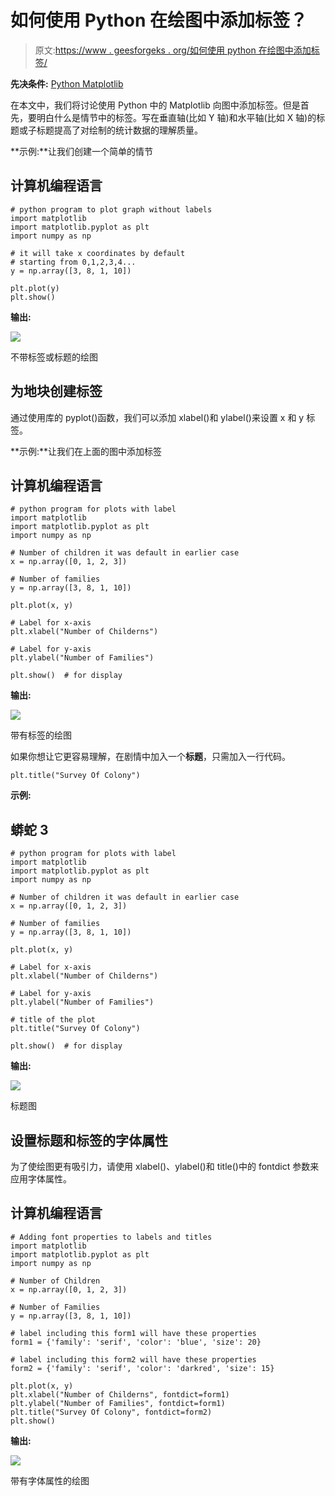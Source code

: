 # 如何使用 Python 在绘图中添加标签？

> 原文:[https://www . geesforgeks . org/如何使用 python 在绘图中添加标签/](https://www.geeksforgeeks.org/how-to-add-labels-in-a-plot-using-python/)

**先决条件:** [Python Matplotlib](https://www.geeksforgeeks.org/python-introduction-matplotlib/)

在本文中，我们将讨论使用 Python 中的 Matplotlib 向图中添加标签。但是首先，要明白什么是情节中的标签。写在垂直轴(比如 Y 轴)和水平轴(比如 X 轴)的标题或子标题提高了对绘制的统计数据的理解质量。

**示例:**让我们创建一个简单的情节

## 计算机编程语言

```
# python program to plot graph without labels
import matplotlib
import matplotlib.pyplot as plt
import numpy as np

# it will take x coordinates by default
# starting from 0,1,2,3,4...
y = np.array([3, 8, 1, 10])

plt.plot(y)
plt.show()
```

**输出:**

![](img/5b57464a619a44d934d62ae3662527ce.png)

不带标签或标题的绘图

## 为地块创建标签

通过使用库的 pyplot()函数，我们可以添加 xlabel()和 ylabel()来设置 x 和 y 标签。

**示例:**让我们在上面的图中添加标签

## 计算机编程语言

```
# python program for plots with label
import matplotlib
import matplotlib.pyplot as plt
import numpy as np

# Number of children it was default in earlier case
x = np.array([0, 1, 2, 3])

# Number of families
y = np.array([3, 8, 1, 10])

plt.plot(x, y)

# Label for x-axis
plt.xlabel("Number of Childerns")

# Label for y-axis
plt.ylabel("Number of Families")

plt.show()  # for display
```

**输出:**

![](img/1288350a8b19fb7b1422246184081f7e.png)

带有标签的绘图

如果你想让它更容易理解，在剧情中加入一个**标题**，只需加入一行代码。

```
plt.title("Survey Of Colony")
```

**示例:**

## 蟒蛇 3

```
# python program for plots with label
import matplotlib
import matplotlib.pyplot as plt
import numpy as np

# Number of children it was default in earlier case
x = np.array([0, 1, 2, 3])

# Number of families
y = np.array([3, 8, 1, 10])

plt.plot(x, y)

# Label for x-axis
plt.xlabel("Number of Childerns")

# Label for y-axis
plt.ylabel("Number of Families")

# title of the plot
plt.title("Survey Of Colony")

plt.show()  # for display
```

**输出:**

![](img/59bc28efe3dbbbdabc2f57197c8e5500.png)

标题图

## 设置标题和标签的字体属性

为了使绘图更有吸引力，请使用 xlabel()、ylabel()和 title()中的 fontdict 参数来应用字体属性。

## 计算机编程语言

```
# Adding font properties to labels and titles
import matplotlib
import matplotlib.pyplot as plt
import numpy as np

# Number of Children
x = np.array([0, 1, 2, 3])

# Number of Families
y = np.array([3, 8, 1, 10])

# label including this form1 will have these properties
form1 = {'family': 'serif', 'color': 'blue', 'size': 20}

# label including this form2 will have these properties
form2 = {'family': 'serif', 'color': 'darkred', 'size': 15}

plt.plot(x, y)
plt.xlabel("Number of Childerns", fontdict=form1)
plt.ylabel("Number of Families", fontdict=form1)
plt.title("Survey Of Colony", fontdict=form2)
plt.show()
```

**输出:**

![](img/3fffd928a9d31ee01c51ac634b076082.png)

带有字体属性的绘图